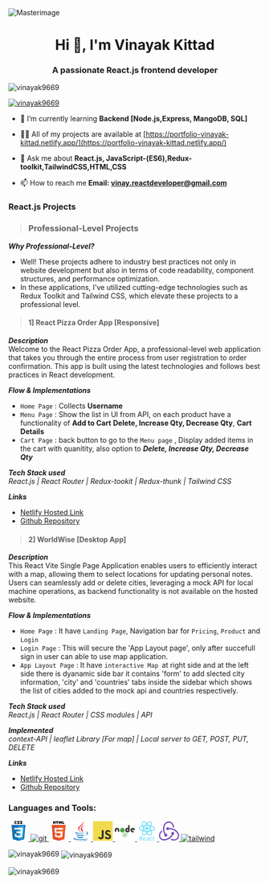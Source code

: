  <img src="https://i.imgur.com/xgLMhkG.png" alt="Masterimage">
<h1 align="center">Hi 👋, I'm Vinayak Kittad</h1>
<h3 align="center">A passionate React.js frontend developer</h3>

<p align="left"> <img src="https://komarev.com/ghpvc/?username=vinayak9669&label=Profile%20views&color=0e75b6&style=flat" alt="vinayak9669" /> </p>

<p align="left"> <a href="https://github.com/ryo-ma/github-profile-trophy"><img src="https://github-profile-trophy.vercel.app/?username=vinayak9669" alt="vinayak9669" /></a> </p>

- 🌱 I’m currently learning **Backend [Node.js,Express, MangoDB, SQL]**

- 👨‍💻 All of my projects are available at [https://portfolio-vinayak-kittad.netlify.app/](https://portfolio-vinayak-kittad.netlify.app/)

- 💬 Ask me about **React.js, JavaScript-(ES6),Redux-toolkit,TailwindCSS,HTML,CSS**

- 📫 How to reach me **Email: vinay.reactdeveloper@gmail.com**


### React.js Projects
> ### Professional-Level Projects

 ***Why Professional-Level?***
- Well! These projects adhere to industry best practices not only in website development but also in terms of code readability, component structures, and performance optimization.
- In these applications, I've utilized cutting-edge technologies such as Redux Toolkit and Tailwind CSS, which elevate these projects to a professional level.

> #### 1] React Pizza Order App [Responsive]

 ***Description***<br/>
 Welcome to the React Pizza Order App, a professional-level web application that takes you through the entire process from user registration to order confirmation. This app is built using the latest technologies and follows best practices in React development. <br/>

 ***Flow & Implementations*** <br/>
 - `Home Page` : Collects ****Username****
 - `Menu Page` : Show the list in UI from API, on each product have a functionality of ****Add to Cart**** ****Delete, Increase Qty, Decrease Qty****, ****Cart Details****
 - `Cart Page` : back button to go to the `Menu page` , Display added items in the cart with quanitity, also option to ***Delete, Increase Qty, Decrease Qty***


 ***Tech Stack used*** <br/>
 *React.js | React Router | Redux-tookit | Redux-thunk | Tailwind CSS* <br/>

 ***Links***<br/>
 - [Netlify Hosted Link](https://react-pizza-ordering-app-by-advinay.netlify.app/)
 - [Github Repository](https://github.com/VINAYAK9669/Pizza_ordering_app)

> #### 2] WorldWise [Desktop App]

 ***Description***<br/>
This React Vite Single Page Application enables users to efficiently interact with a map, allowing them to select locations for updating personal notes. Users can seamlessly add or delete cities, leveraging a mock API for local machine operations, as backend functionality is not available on the hosted website. <br/>

 ***Flow & Implementations*** <br/>
 - `Home Page` : It have `Landing Page`, Navigation bar for `Pricing`, `Product` and `Login`
 - `Login Page` : This will secure the 'App Layout page', only after succefull sign in user can able to use map application.
 - `App Layout Page` : It have  `interactive Map `at right side and at the left side there is dyanamic side bar it contains 'form' to add slected city information, 'city' and 'countries' tabs inside the sidebar which shows the list of cities added to the mock api and countries respectively.


 ***Tech Stack used*** <br/>
 *React.js | React Router | CSS modules | API* <br/>
 
***Implemented*** <br/>
*context-API | leaflet Library [For map] | Local server to GET, POST, PUT, DELETE*
 

 ***Links***<br/>
 - [Netlify Hosted Link](https://worldwise-desktop-map-app.netlify.app/)
 - [Github Repository](https://github.com/VINAYAK9669/WorldWiseWebAPP1/blob/main/README.md)


<h3 align="left">Languages and Tools:</h3>
<p align="left"> <a href="https://www.w3schools.com/css/" target="_blank" rel="noreferrer"> <img src="https://raw.githubusercontent.com/devicons/devicon/master/icons/css3/css3-original-wordmark.svg" alt="css3" width="40" height="40"/> </a> <a href="https://git-scm.com/" target="_blank" rel="noreferrer"> <img src="https://www.vectorlogo.zone/logos/git-scm/git-scm-icon.svg" alt="git" width="40" height="40"/> </a> <a href="https://www.w3.org/html/" target="_blank" rel="noreferrer"> <img src="https://raw.githubusercontent.com/devicons/devicon/master/icons/html5/html5-original-wordmark.svg" alt="html5" width="40" height="40"/> </a> <a href="https://www.java.com" target="_blank" rel="noreferrer"> <img src="https://raw.githubusercontent.com/devicons/devicon/master/icons/java/java-original.svg" alt="java" width="40" height="40"/> </a> <a href="https://developer.mozilla.org/en-US/docs/Web/JavaScript" target="_blank" rel="noreferrer"> <img src="https://raw.githubusercontent.com/devicons/devicon/master/icons/javascript/javascript-original.svg" alt="javascript" width="40" height="40"/> </a> <a href="https://nodejs.org" target="_blank" rel="noreferrer"> <img src="https://raw.githubusercontent.com/devicons/devicon/master/icons/nodejs/nodejs-original-wordmark.svg" alt="nodejs" width="40" height="40"/> </a> <a href="https://reactjs.org/" target="_blank" rel="noreferrer"> <img src="https://raw.githubusercontent.com/devicons/devicon/master/icons/react/react-original-wordmark.svg" alt="react" width="40" height="40"/> </a> <a href="https://redux.js.org" target="_blank" rel="noreferrer"> <img src="https://raw.githubusercontent.com/devicons/devicon/master/icons/redux/redux-original.svg" alt="redux" width="40" height="40"/> </a> <a href="https://tailwindcss.com/" target="_blank" rel="noreferrer"> <img src="https://www.vectorlogo.zone/logos/tailwindcss/tailwindcss-icon.svg" alt="tailwind" width="40" height="40"/> </a> </p>

<p><img align="left" src="https://github-readme-stats.vercel.app/api/top-langs?username=vinayak9669&show_icons=true&locale=en&layout=compact" alt="vinayak9669" /></p>

<p>&nbsp;<img align="center" src="https://github-readme-stats.vercel.app/api?username=vinayak9669&show_icons=true&locale=en" alt="vinayak9669" /></p>

<p><img align="center" src="https://github-readme-streak-stats.herokuapp.com/?user=vinayak9669&" alt="vinayak9669" /></p>
